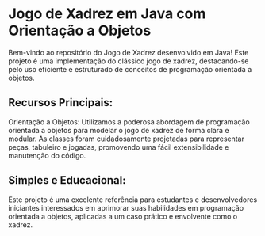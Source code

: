 # Jogo de Xadrez em Java com Orientação a Objetos
Bem-vindo ao repositório do Jogo de Xadrez desenvolvido em Java! Este projeto é uma implementação do clássico jogo de xadrez, destacando-se pelo uso eficiente e estruturado de conceitos de programação orientada a objetos.

## Recursos Principais:
Orientação a Objetos:
Utilizamos a poderosa abordagem de programação orientada a objetos para modelar o jogo de xadrez de forma clara e modular. As classes foram cuidadosamente projetadas para representar peças, tabuleiro e jogadas, promovendo uma fácil extensibilidade e manutenção do código.

## Simples e Educacional:
Este projeto é uma excelente referência para estudantes e desenvolvedores iniciantes interessados em aprimorar suas habilidades em programação orientada a objetos, aplicadas a um caso prático e envolvente como o xadrez.
